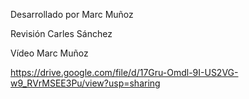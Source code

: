 Desarrollado por Marc Muñoz


Revisión Carles Sánchez


Vídeo Marc Muñoz

https://drive.google.com/file/d/17Gru-Omdl-9I-US2VG-w9_RVrMSEE3Pu/view?usp=sharing